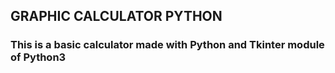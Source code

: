 ## GRAPHIC CALCULATOR PYTHON
### This is a basic calculator made with Python and Tkinter module of Python3
